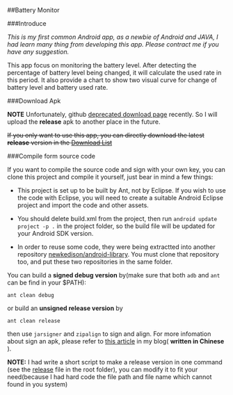 ##Battery Monitor

###Introduce

_This is my first common Android app, as a newbie of Android and JAVA, I had
learn many thing from developing this app. Please contract me if you have
any suggestion._

This app focus on monitoring the battery level. After detecting the percentage
of battery level being changed, it will calculate the used rate in this period.
It also provide a chart to show two visual curve for change of battery level
and battery used rate.

###Download Apk

**NOTE**
Unfortunately, github
[deprecated download page](https://github.com/blog/1302-goodbye-uploads)
recently. So I will upload the **release** apk to another place in the future.


~~If you only want to use this app, you can directly download the latest 
**release** version in the 
[Download List](https://github.com/newkedison/android-battery-monitor/downloads)~~

###Compile form source code

If you want to compile the source code and sign with your own key, you can
clone this project and compile it yourself, just bear in mind a few things:

* This project is set up to be built by Ant, not by Eclipse. 
If you wish to use the code with Eclipse, you will need to create a suitable 
Android Eclipse project and import the code and other assets.

* You should delete build.xml from the project, then run 
`android update project -p .` in the project folder, 
so the build file will be updated for your Android SDK version.

* In order to reuse some code, they were being extractted into another
repository
[newkedison/android-library](https://github.com/newkedison/android-library).
You must clone that repository too, and put these two repositories
in the same folder.

You can  build a **signed debug version** by(make sure
that both `adb` and `ant` can be find in your $PATH):

    ant clean debug

or build an **unsigned release version** by

    ant clean release

then use `jarsigner` and `zipalign` to sign and align. For more infomation 
about sign an apk, please refer to 
[this article](http://newkedison.tk/blog/how-to-make-android-app.html) in my 
blog( **written in Chinese** ).

**NOTE:** I had write a short script to make a release version in one command
(see the
[release](https://github.com/newkedison/android-battery-monitor/blob/master/release) 
file in the root folder), you can modify it to fit your need(because I had hard
code the file path and file name which cannot found in you system)
